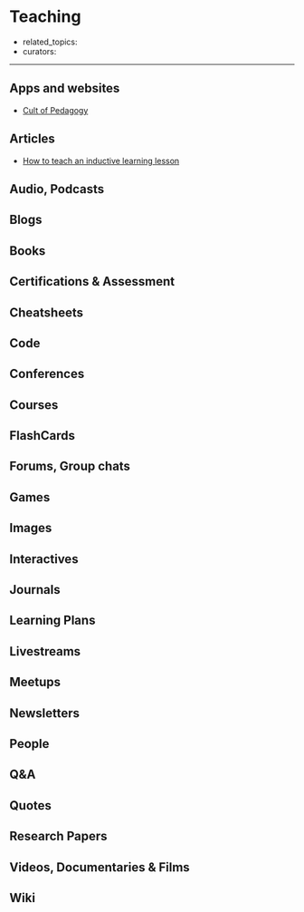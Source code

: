 # Teaching

- related_topics:
- curators:

------

## Apps and websites

- [Cult of Pedagogy](https://www.cultofpedagogy.com/)

## Articles

- [How to teach an inductive learning lesson](https://www.cultofpedagogy.com/inductive-learning/)

## Audio, Podcasts

## Blogs

## Books

## Certifications & Assessment

## Cheatsheets

## Code

## Conferences

## Courses

## FlashCards

## Forums, Group chats

## Games

## Images

## Interactives

## Journals

## Learning Plans

## Livestreams

## Meetups

## Newsletters

## People

## Q&A

## Quotes

## Research Papers

## Videos, Documentaries & Films

## Wiki
